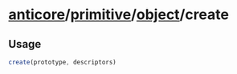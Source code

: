 # [anticore](../../../../../#reference)/[primitive](../../#reference)/[object](../#reference)/<a name="reference">create</a>

## Usage

```js
create(prototype, descriptors)
```